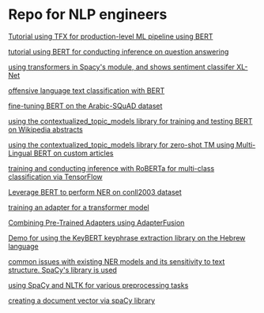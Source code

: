 # Repo for NLP engineers

 [Tutorial using TFX for production-level ML pipeline using BERT](https://github.com/adrienpayong/bert/blob/main/TFX_Pipeline_for_Bert_Preprocessing.ipynb)
 
 [tutorial using BERT for conducting inference on question answering](https://github.com/adrienpayong/bert/blob/main/Question_Answering_with_a_Fine_Tuned_BERT.ipynb)

[using transformers in Spacy's module, and shows sentiment classifer XL-Net ](https://github.com/adrienpayong/bert/blob/main/Spacy_Transformers_Demo.ipynb)

[offensive language text classification with BERT](https://github.com/adrienpayong/bert/blob/main/Codalab_Offensive_Language_Competition.ipynb)

[fine-tuning BERT on the Arabic-SQuAD dataset](https://github.com/adrienpayong/bert/blob/main/bert_arabicqa.ipynb)

[using the contextualized_topic_models library for training and testing BERT on Wikipedia abstracts](https://github.com/adrienpayong/bert/blob/main/Tutorial_(v1_8_1)_Training%2C_Saving%2C_Loading_and_Testing.ipynb)

[using the contextualized_topic_models library for zero-shot TM using Multi-Lingual BERT on custom articles](https://github.com/adrienpayong/bert/blob/main/Tutorial_(v1_8_0)_Zero_shot_cross_lingual_topic_modeling.ipynb)

[ training and conducting inference with RoBERTa for multi-class classification via TensorFlow](https://github.com/adrienpayong/bert/blob/main/Experiments_RoBERTa%2BTF_IDF.ipynb)

[Leverage BERT to perform NER on conll2003 dataset](https://github.com/adrienpayong/bert/blob/main/05_BERT_CONLL_NER.ipynb)

[training an adapter for a transformer model](https://github.com/adrienpayong/bert/blob/main/AdapterHub_01_Adapter_Training.ipynb)

[Combining Pre-Trained Adapters using AdapterFusion](https://github.com/adrienpayong/bert/blob/main/AdapterHub_01_Adapter_Training.ipynb)

[Demo for using the KeyBERT keyphrase extraction library on the Hebrew language](https://github.com/adrienpayong/Repository-for-NLP-Engineer/blob/main/keyBERT_hebrew.ipynb)

[ common issues with existing NER models and its sensitivity to text structure. SpaCy's library is used](https://github.com/adrienpayong/Repository-for-NLP-Engineer/blob/main/NERIssues.ipynb)

[ using SpaCy and NLTK for various preprocessing tasks](https://github.com/adrienpayong/Repository-for-NLP-Engineer/blob/main/Tokenization_Stemming_lemmatization_stopword_postagging.ipynb)

[creating a document vector via spaCy library](https://github.com/adrienpayong/Repository-for-NLP-Engineer/blob/main/DocVectors_using_averaging_Via_spacy.ipynb)





